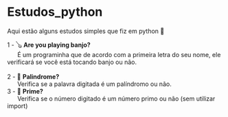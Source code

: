# Estudos_python
Aqui estão alguns estudos simples que fiz em python 🐍

1 - 🪕 **Are you playing banjo?** <br> &nbsp;&nbsp;&nbsp;&nbsp;&nbsp;&nbsp;É um programinha que de acordo com a primeira letra do seu nome, ele verificará se você está tocando banjo ou não. <br>
<br>
2 - 🔄️ **Palindrome?**  <br> &nbsp;&nbsp;&nbsp;&nbsp;&nbsp;&nbsp;Verifica se a palavra digitada é um palíndromo ou não. <br>
3 - 🔎 **Prime?** <br> &nbsp;&nbsp;&nbsp;&nbsp;&nbsp;&nbsp;Verifica se o número digitado é um número primo ou não (sem utilizar import)
